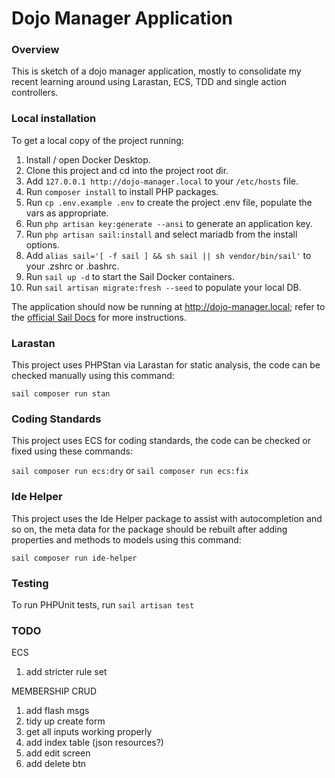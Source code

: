 # Dojo Manager Application

### Overview

This is sketch of a dojo manager application, mostly to consolidate my recent learning around using
Larastan, ECS, TDD and single action controllers.

### Local installation

To get a local copy of the project running:

1. Install / open Docker Desktop.
2. Clone this project and cd into the project root dir.
3. Add ``127.0.0.1 http://dojo-manager.local`` to your ``/etc/hosts`` file.
4. Run ``composer install`` to install PHP packages.
5. Run ``cp .env.example .env`` to create the project .env file, populate the vars as appropriate.
6. Run ``php artisan key:generate --ansi`` to generate an application key.
7. Run ``php artisan sail:install`` and select mariadb from the install options.
8. Add ``alias sail='[ -f sail ] && sh sail || sh vendor/bin/sail'`` to your .zshrc or .bashrc.
9. Run ``sail up -d`` to start the Sail Docker containers.
10. Run ``sail artisan migrate:fresh --seed`` to populate your local DB. 

The application should now be running at http://dojo-manager.local; refer to the [official Sail Docs](https://laravel.com/docs/9.x/sail)
for more instructions.

### Larastan

This project uses PHPStan via Larastan for static analysis, the code can be checked manually using this command:

``sail composer run stan``

### Coding Standards

This project uses ECS for coding standards, the code can be checked or fixed using these commands:

``sail composer run ecs:dry`` or ``sail composer run ecs:fix``

### Ide Helper

This project uses the Ide Helper package to assist with autocompletion and so on, the meta data for the package should be rebuilt after adding properties and methods to models using this command:

``sail composer run ide-helper``

### Testing

To run PHPUnit tests, run ``sail artisan test``

### TODO

ECS

1. add stricter rule set

MEMBERSHIP CRUD

1. add flash msgs
2. tidy up create form
3. get all inputs working properly
4. add index table (json resources?)
5. add edit screen
6. add delete btn
